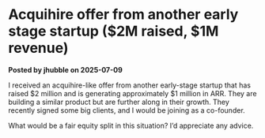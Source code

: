 # Acquihire offer from another early stage startup ($2M raised, $1M revenue)

**Posted by jhubble on 2025-07-09**

I received an acquihire-like offer from another early-stage startup that has raised $2 million and is generating approximately $1 million in ARR. They are building a similar product but are further along in their growth. They recently signed some big clients, and I would be joining as a co-founder.

What would be a fair equity split in this situation? I’d appreciate any advice.